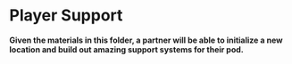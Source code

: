 # Player Support

**Given the materials in this folder, a partner will be able to initialize a new location and build out amazing support systems for their pod.**
